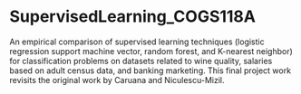 # SupervisedLearning_COGS118A
An empirical comparison of supervised learning techniques (logistic regression support machine vector, random forest, and K-nearest neighbor) for classification problems on datasets related to wine quality, salaries based on adult census data, and banking marketing. This final project work revisits the original work by Caruana and Niculescu-Mizil. 
